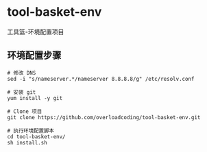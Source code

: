 # tool-basket-env
工具篮-环境配置项目

## 环境配置步骤

```shell
# 修改 DNS
sed -i "s/nameserver.*/nameserver 8.8.8.8/g" /etc/resolv.conf

# 安装 git
yum install -y git

# Clone 项目
git clone https://github.com/overloadcoding/tool-basket-env.git

# 执行环境配置脚本
cd tool-basket-env/
sh install.sh
```

